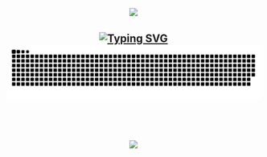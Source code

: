 <p align="center">  
<img src="https://komarev.com/ghpvc/?username=preciated">
</p>

  
<h2 align="center">
    <a href="https://git.io/typing-svg">
      <img src="https://readme-typing-svg.demolab.com?font=Smooch&size=40&pause=1000&color=F700DD&random=false&width=435&lines=Welcome+to+my+page;I+do+not+code." alt="Typing SVG" />
    </a>

<div align="center">
  <picture>
    <source media="(prefers-color-scheme: dark)" srcset="https://raw.githubusercontent.com/platane/platane/output/github-contribution-grid-snake-dark.svg">
    <source media="(prefers-color-scheme: light)" srcset="https://raw.githubusercontent.com/platane/platane/output/github-contribution-grid-snake.svg">
    <img alt="github contribution grid snake animation" src="https://raw.githubusercontent.com/platane/platane/output/github-contribution-grid-snake.svg">
  </picture>
</div>

<p align="center">
  <br><br>
  <img src="https://discord.c99.nl/widget/theme-4/109390881685032960.png">
</p>
